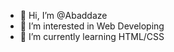 - 👋 Hi, I’m @Abaddaze
- 👀 I’m interested in Web Developing
- 🌱 I’m currently learning HTML/CSS

<!---
Abaddaze/Abaddaze is a ✨ special ✨ repository because its `README.md` (this file) appears on your GitHub profile.
You can click the Preview link to take a look at your changes.
--->
